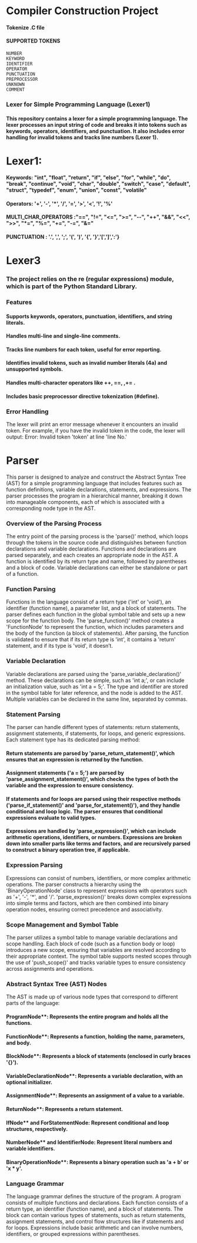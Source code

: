 # Compiler Construction Project
#### Tokenize .C file 
#### SUPPORTED TOKENS
    NUMBER 
    KEYWORD
    IDENTIFIER 
    OPERATOR 
    PUNCTUATION 
    PREPROCESSOR
    UNKNOWN
    COMMENT
### Lexer for Simple Programming Language (Lexer1)
#### This repository contains a lexer for a simple programming language. The lexer processes an input string of code and breaks it into tokens such as keywords, operators, identifiers, and punctuation. It also includes error handling for invalid tokens and tracks line numbers (Lexer 1).
# Lexer1:  
#### Keywords: "int", "float", "return", "if", "else", "for", "while", "do", "break", "continue", "void", "char", "double", "switch", "case", "default", "struct", "typedef", "enum", "union", "const", "volatile"
#### Operators: '+', '-', '*', '/', '=', '>', '<', '!', '%'
#### MULTI_CHAR_OPERATORS :"==", "!=", "<=", ">=", "--", "++", "&&", "<<", ">>", "*=", "%=", "+=", "-=", "&="
#### PUNCTUATION : '.', ',', ';', '(', ')', '{', '}','[',']',':'}

# Lexer3 
### The project relies on the re (regular expressions) module, which is part of the Python Standard Library.
### Features
#### Supports keywords, operators, punctuation, identifiers, and string literals.
#### Handles multi-line and single-line comments.
#### Tracks line numbers for each token, useful for error reporting.
#### Identifies invalid tokens, such as invalid number literals (4a) and unsupported symbols.
#### Handles multi-character operators like ++, ==, ,+= . 
#### Includes basic preprocessor directive tokenization (#define).

### Error Handling
The lexer will print an error message whenever it encounters an invalid token. For example, if you have the invalid token in the code, the lexer will output:
Error: Invalid token 'token' at line 'line No.'

# Parser
This parser is designed to analyze and construct the Abstract Syntax Tree (AST) for a simple programming language that includes features such as function definitions,
variable declarations, statements, and expressions. The parser processes the program in a hierarchical manner, breaking it down into manageable components, each of which is
associated with a corresponding node type in the AST.

### Overview of the Parsing Process
The entry point of the parsing process is the 'parse()' method, which loops through the tokens in the source code and distinguishes between function declarations and variable declarations. Functions and declarations are parsed separately, and each creates an appropriate node in the AST. A function is identified by its return type and name, followed by parentheses and a block of code. Variable declarations can either be standalone or part of a function.

### Function Parsing
Functions in the language consist of a return type ('int' or 'void'), an identifier (function name), a parameter list, and a block of statements. The parser defines each function in the global symbol table and sets up a new scope for the function body. The 'parse_function()' method creates a 'FunctionNode' to represent the function, which includes parameters and the body of the function (a block of statements). After parsing, the function is validated to ensure that if its return type is 'int', it contains a 'return' statement, and if its type is 'void', it doesn’t.

### Variable Declaration
Variable declarations are parsed using the 'parse_variable_declaration()' method. These declarations can be simple, such as 'int a;', or can include an initialization value, such as 'int a = 5;'. The type and identifier are stored in the symbol table for later reference, and the node is added to the AST. Multiple variables can be declared in the same line, separated by commas.

### Statement Parsing
The parser can handle different types of statements: return statements, assignment statements, if statements, for loops, and generic expressions. Each statement type has its dedicated parsing method:
#### Return statements are parsed by 'parse_return_statement()', which ensures that an expression is returned by the function.
#### Assignment statements ('a = 5;') are parsed by 'parse_assignment_statement()', which checks the types of both the variable and the expression to ensure consistency.
#### If statements and for loops are parsed using their respective methods ('parse_if_statement()' and 'parse_for_statement()'), and they handle conditional and loop logic. The parser ensures that conditional expressions evaluate to valid types.
#### Expressions are handled by 'parse_expression()', which can include arithmetic operations, identifiers, or numbers. Expressions are broken down into smaller parts like terms and factors, and are recursively parsed to construct a binary operation tree, if applicable.

### Expression Parsing
Expressions can consist of numbers, identifiers, or more complex arithmetic operations. The parser constructs a hierarchy using the 'BinaryOperationNode' class to represent expressions with operators such as '+', '-', '*', and '/'. 'parse_expression()' breaks down complex expressions into simple terms and factors, which are then combined into binary operation nodes, ensuring correct precedence and associativity.

### Scope Management and Symbol Table
The parser utilizes a symbol table to manage variable declarations and scope handling. Each block of code (such as a function body or loop) introduces a new scope, ensuring that variables are resolved according to their appropriate context. The symbol table supports nested scopes through the use of 'push_scope()' and tracks variable types to ensure consistency across assignments and operations.

### Abstract Syntax Tree (AST) Nodes
The AST is made up of various node types that correspond to different parts of the language:
#### ProgramNode**: Represents the entire program and holds all the functions.
#### FunctionNode**: Represents a function, holding the name, parameters, and body.
#### BlockNode**: Represents a block of statements (enclosed in curly braces '{}').
#### VariableDeclarationNode**: Represents a variable declaration, with an optional initializer.
#### AssignmentNode**: Represents an assignment of a value to a variable.
#### ReturnNode**: Represents a return statement.
#### IfNode** and **ForStatementNode**: Represent conditional and loop structures, respectively.
#### NumberNode** and **IdentifierNode**: Represent literal numbers and variable identifiers.
#### BinaryOperationNode**: Represents a binary operation such as 'a + b' or 'x * y'.

### Language Grammar
The language grammar defines the structure of the program. A program consists of multiple functions and declarations. Each function consists of a return type, an identifier (function name), and a block of statements. The block can contain various types of statements, such as return statements, assignment statements, and control flow structures like if statements and for loops. Expressions include basic arithmetic and can involve numbers, identifiers, or grouped expressions within parentheses.


